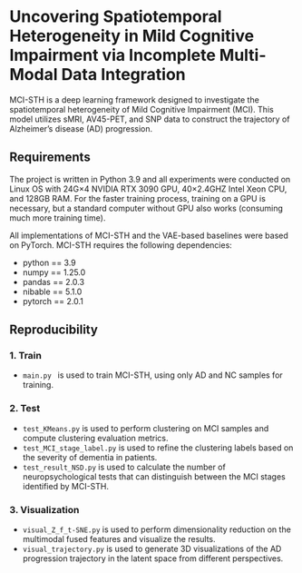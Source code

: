 # Uncovering Spatiotemporal Heterogeneity in Mild Cognitive Impairment via Incomplete Multi-Modal Data Integration

MCI-STH is a deep learning framework designed to investigate the spatiotemporal heterogeneity of Mild Cognitive Impairment (MCI). This model utilizes sMRI, AV45-PET, and SNP data to construct the trajectory of Alzheimer’s disease (AD) progression.

## Requirements
The project is written in Python 3.9 and all experiments were conducted on Linux OS with 24G×4 NVIDIA RTX 3090 GPU, 40×2.4GHZ Intel Xeon CPU, and 128GB RAM. For the faster training process, training on a GPU is necessary, but a standard computer without GPU also works (consuming much more training time). 

All implementations of MCI-STH and the VAE-based baselines were based on PyTorch. MCI-STH requires the following dependencies:

- python == 3.9
- numpy == 1.25.0
- pandas == 2.0.3
- nibable == 5.1.0
- pytorch == 2.0.1

## Reproducibility

### 1. Train

- `main.py ` is used to train MCI-STH, using only AD and NC samples for training.

### 2. Test 

-  `test_KMeans.py` is used to perform clustering on MCI samples and compute clustering evaluation metrics.
- `test_MCI_stage_label.py` is used to refine the clustering labels based on the severity of dementia in patients.
- `test_result_NSD.py` is used to calculate the number of neuropsychological tests that can distinguish between the MCI stages identified by MCI-STH.

### 3. Visualization

- `visual_Z_f_t-SNE.py` is used to perform dimensionality reduction on the multimodal fused features and visualize the results.
- `visual_trajectory.py` is used to generate 3D visualizations of the AD progression trajectory in the latent space from different perspectives.




